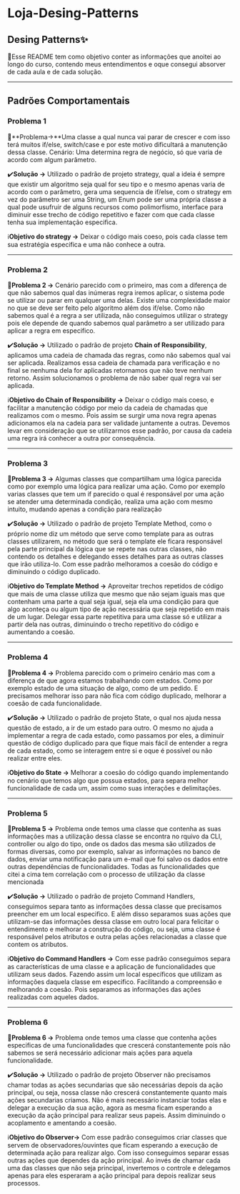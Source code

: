 # Loja-Desing-Patterns

## Desing Patterns✨

:dart:Esse README tem como objetivo conter as informações que anoitei ao longo do curso, contendo meus entendimentos e oque consegui absorver de cada aula e de cada solução.

---
Padrões Comportamentais
---
### Problema 1

:red_circle:**Problema→**Uma classe a qual nunca vai parar de crescer e com isso terá muitos if/else, switch/case e por este motivo dificultará a manutenção dessa classe. Cenário: Uma determina regra de negócio, só que varia de acordo com algum parâmetro.

:heavy_check_mark:**Solução →** Utilizado o padrão de projeto strategy, qual a ideia é sempre que existir um algoritmo seja qual for seu tipo e o mesmo apenas varia de acordo com o parâmetro, gera uma sequencia de if/else, com o strategy em vez do parâmetro ser uma String, um Enum pode ser uma própria classe a qual pode usufruir de alguns recursos como polimorfismo, interface para diminuir esse trecho de código repetitivo e fazer com que cada classe tenha sua implementação especifica.

:information_source:**Objetivo do strategy →** Deixar o código mais coeso, pois cada classe tem sua estratégia especifica e  uma não conhece a  outra.

---
### Problema 2

:red_circle:**Problema 2 →** Cenário parecido com o primeiro, mas com a diferença de que não sabemos qual das inúmeras regra iremos aplicar, o sistema pode se utilizar ou parar em qualquer uma delas. Existe uma complexidade maior no que se deve ser feito pelo algoritmo além dos if/else. Como não sabemos qual é a regra a ser utilizada, não conseguimos utilizar o strategy pois ele depende de quando sabemos qual parâmetro a ser utilizado para aplicar a regra em especifico.

:heavy_check_mark:**Solução →** Utilizado o padrão de projeto **Chain of Responsibility**, aplicamos uma cadeia de chamada das regras, como não sabemos qual vai ser aplicada. Realizamos essa cadeia de chamada para verificação e no final se nenhuma dela for aplicadas retornamos que não teve nenhum retorno. Assim solucionamos o problema de não saber qual regra vai ser aplicada.

:information_source:**Objetivo do Chain of Responsibility →** Deixar o código mais coeso, e facilitar a manutenção código por meio da cadeia de chamadas que realizamos com o mesmo. Pois assim se surgir uma nova regra apenas adicionamos ela na cadeia para ser validade juntamente a outras. Devemos levar em consideração que se utilizarmos esse padrão, por causa da cadeia uma regra irá conhecer a outra por consequência.

---
### Problema 3

:red_circle:**Problema 3 →** Algumas classes que compartilham uma lógica parecida como por exemplo uma lógica para realizar uma ação. Como por exemplo varias classes que tem um if parecido o qual é responsável por uma ação se atender uma determinada condição, realiza uma ação com mesmo intuito, mudando apenas a condição para realização

:heavy_check_mark:**Solução →** Utilizado o padrão de projeto Template Method, como o próprio nome diz um método que serve como template para as outras classes utilizarem, no método que será o template ele ficara responsável pela parte principal da lógica que se repete nas outras classes, não contendo os detalhes e delegando esses detalhes para as outras classes que irão utiliza-lo. Com esse padrão melhoramos a coesão do código e diminuindo o código duplicado.

:information_source:**Objetivo do Template Method →** Aproveitar trechos repetidos de código que mais de uma classe utiliza que mesmo que não sejam iguais mas que contenham uma parte a qual seja igual, seja ela uma condição para que algo aconteça ou algum tipo de ação necessária que seja repetido em mais de um lugar. Delegar essa parte repetitiva para uma classe só e utilizar a partir dela nas outras, diminuindo o trecho repetitivo do código e aumentando a coesão. 

---
### Problema 4

:red_circle:**Problema 4 →** Problema parecido com o primeiro cenário mas com a diferença de que agora estamos trabalhando com estados. Como por exemplo estado de uma situação de algo, como de um pedido. E precisamos melhorar isso para não fica com código duplicado, melhorar a coesão de cada funcionalidade.

:heavy_check_mark:**Solução →** Utilizado o padrão de projeto State, o qual nos ajuda nessa questão de estado, a ir de um estado para outro. O mesmo no ajuda a implementar a regra de cada estado, como passamos por eles, a diminuir questão de código duplicado para que fique mais fácil de entender a regra de cada estado, como se interagem entre si e oque é possível ou não realizar entre eles.

:information_source:**Objetivo do State →** Melhorar a coesão do código quando implementando no cenário que temos algo que possua estados, para separa melhor funcionalidade de cada um, assim como suas interações e delimitações.

---
### Problema 5

:red_circle:**Problema 5 →** Problema onde temos uma classe que contenha as suas informações mas a utilização dessa classe se encontra no rquivo da CLI, controller ou algo do tipo, onde os dados das mesma são utilizados de formas diversas, como por exemplo, salvar as informações no banco de dados, enviar uma notificação para um e-mail que foi salvo os dados entre outras dependências de funcionalidades. Todas as funcionalidades que citei a cima tem correlação com o processo de utilização da classe mencionada

:heavy_check_mark:**Solução →** Utilizado o padrão de projeto Command Handlers, conseguimos separa tanto as informações dessa classe que precisamos preencher em um local especifico. E além disso separamos suas ações que utilizam-se das informações dessa classe em outro local para felicitar o entendimento e melhorar a construção do código, ou seja, uma classe é responsável pelos atributos e outra pelas ações relacionadas a classe que contem os atributos.

:information_source:**Objetivo do Command Handlers →** Com esse padrão conseguimos separa as características de uma classe e a aplicação de funcionalidades que utilizam seus dados. Fazendo assim um local específicos que utilizam as informações daquela classe em especifico. Facilitando a compreensão e melhorando a coesão. Pois separamos as informações das ações realizadas com aqueles dados.

---
### Problema 6

:red_circle:**Problema 6 →** Problema onde temos uma classe que contenha ações especificas de uma funcionalidades que crescerá constantemente pois não sabemos se será necessário adicionar mais ações para aquela funcionalidade.

:heavy_check_mark:**Solução →** Utilizado o padrão de projeto Observer não precisamos chamar todas as  ações secundarias que são necessárias depois da ação principal, ou seja, nossa classe não crescerá constantemente quanto mais ações secundarias criamos. Não é mais necessário instanciar todas elas e delegar a execução da sua ação, agora as mesma ficam esperando a execução da ação principal para realizar seus papeis. Assim diminuindo o acoplamento e amentando a coesão.

:information_source:**Objetivo do Observer→** Com esse padrão conseguimos criar classes que servem de observadores/ouvintes que ficam esperando a execução de determinada ação para realizar algo. Com isso conseguimos separar essas outras ações que dependes da ação principal. Ao invés de chamar cada uma das classes que não seja principal, invertemos o controle e delegamos apenas para eles esperaram a ação principal para depois realizar seus processos.
